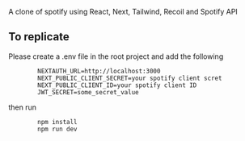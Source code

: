 A clone of spotify using React, Next, Tailwind, Recoil and Spotify API

## To replicate

Please create a .env file in the root project and add the following

            NEXTAUTH_URL=http://localhost:3000
            NEXT_PUBLIC_CLIENT_SECRET=your spotify client scret
            NEXT_PUBLIC_CLIENT_ID=your spotify client ID
            JWT_SECRET=some_secret_value

then run

            npm install
            npm run dev

